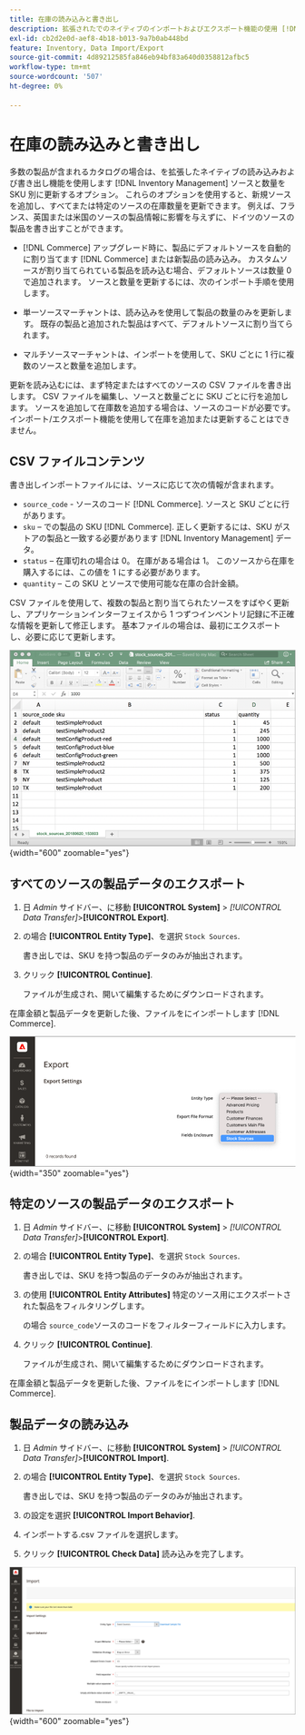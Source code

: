 ```yaml
---
title: 在庫の読み込みと書き出し
description: 拡張されたでのネイティブのインポートおよびエクスポート機能の使用 [!DNL Inventory Management] ソースと数量を SKU 別に更新するオプション。
exl-id: cb2d2e0d-aef8-4b18-b013-9a7b0ab448bd
feature: Inventory, Data Import/Export
source-git-commit: 4d89212585fa846eb94bf83a640d0358812afbc5
workflow-type: tm+mt
source-wordcount: '507'
ht-degree: 0%

---
```


# 在庫の読み込みと書き出し

多数の製品が含まれるカタログの場合は、を拡張したネイティブの読み込みおよび書き出し機能を使用します [!DNL Inventory Management] ソースと数量を SKU 別に更新するオプション。 これらのオプションを使用すると、新規ソースを追加し、すべてまたは特定のソースの在庫数量を更新できます。 例えば、フランス、英国または米国のソースの製品情報に影響を与えずに、ドイツのソースの製品を書き出すことができます。

- [!DNL Commerce] アップグレード時に、製品にデフォルトソースを自動的に割り当てます [!DNL Commerce] または新製品の読み込み。 カスタムソースが割り当てられている製品を読み込む場合、デフォルトソースは数量 0 で追加されます。 ソースと数量を更新するには、次のインポート手順を使用します。

- 単一ソースマーチャントは、読み込みを使用して製品の数量のみを更新します。 既存の製品と追加された製品はすべて、デフォルトソースに割り当てられます。

- マルチソースマーチャントは、インポートを使用して、SKU ごとに 1 行に複数のソースと数量を追加します。

更新を読み込むには、まず特定またはすべてのソースの CSV ファイルを書き出します。 CSV ファイルを編集し、ソースと数量ごとに SKU ごとに行を追加します。 ソースを追加して在庫数を追加する場合は、ソースのコードが必要です。 インポート/エクスポート機能を使用して在庫を追加または更新することはできません。

## CSV ファイルコンテンツ

書き出しインポートファイルには、ソースに応じて次の情報が含まれます。

- `source_code` - ソースのコード [!DNL Commerce]. ソースと SKU ごとに行があります。
- `sku`  – での製品の SKU [!DNL Commerce]. 正しく更新するには、SKU がストアの製品と一致する必要があります [!DNL Inventory Management] データ。
- `status`  – 在庫切れの場合は 0。 在庫がある場合は 1。 このソースから在庫を購入するには、この値を 1 にする必要があります。
- `quantity`  – この SKU とソースで使用可能な在庫の合計金額。

CSV ファイルを使用して、複数の製品と割り当てられたソースをすばやく更新し、アプリケーションインターフェイスから 1 つずつインベントリ記録に不正確な情報を更新して修正します。 基本ファイルの場合は、最初にエクスポートし、必要に応じて更新します。

![読み込み用の CSV ファイルの例 – 在庫データの書き出し](assets/inventory-import-export-data.png){width="600" zoomable="yes"}

## すべてのソースの製品データのエクスポート

1. 日 _Admin_ サイドバー、に移動 **[!UICONTROL System]** > _[!UICONTROL Data Transfer]_>**[!UICONTROL Export]**.

1. の場合 **[!UICONTROL Entity Type]**、を選択 `Stock Sources`.

   書き出しでは、SKU を持つ製品のデータのみが抽出されます。

1. クリック **[!UICONTROL Continue]**.

   ファイルが生成され、開いて編集するためにダウンロードされます。

在庫金額と製品データを更新した後、ファイルをにインポートします [!DNL Commerce].

![製品データおよびソースのストックソースをエクスポート](assets/inventory-export-stock-sources.png){width="350" zoomable="yes"}

## 特定のソースの製品データのエクスポート

1. 日 _Admin_ サイドバー、に移動 **[!UICONTROL System]** > _[!UICONTROL Data Transfer]_>**[!UICONTROL Export]**.

1. の場合 **[!UICONTROL Entity Type]**、を選択 `Stock Sources`.

   書き出しでは、SKU を持つ製品のデータのみが抽出されます。

1. の使用 **[!UICONTROL Entity Attributes]** 特定のソース用にエクスポートされた製品をフィルタリングします。

   の場合 `source_code`ソースのコードをフィルターフィールドに入力します。

1. クリック **[!UICONTROL Continue]**.

   ファイルが生成され、開いて編集するためにダウンロードされます。

在庫金額と製品データを更新した後、ファイルをにインポートします [!DNL Commerce].

## 製品データの読み込み

1. 日 _Admin_ サイドバー、に移動 **[!UICONTROL System]** > _[!UICONTROL Data Transfer]_>**[!UICONTROL Import]**.

1. の場合 **[!UICONTROL Entity Type]**、を選択 `Stock Sources`.

   書き出しでは、SKU を持つ製品のデータのみが抽出されます。

1. の設定を選択 **[!UICONTROL Import Behavior]**.

1. インポートする.csv ファイルを選択します。

1. クリック **[!UICONTROL Check Data]** 読み込みを完了します。

![製品のデータとソースのインポート](assets/inventory-import-sources.png){width="600" zoomable="yes"}
